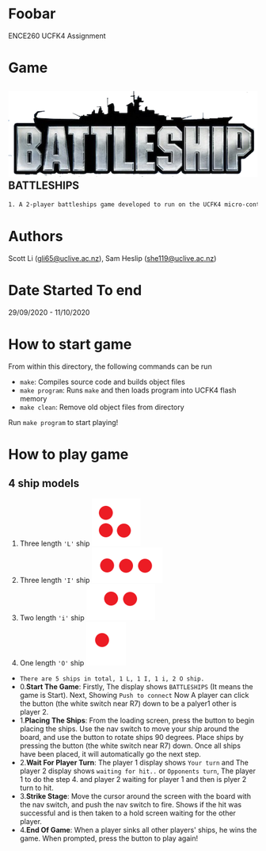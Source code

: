# Foobar
ENCE260 UCFK4 Assignment

# Game
## ![Battleships Logo](resources/logo.png) BATTLESHIPS
```Bash
1. A 2-player battleships game developed to run on the UCFK4 micro-controller.
```

# Authors
Scott Li (gli65@uclive.ac.nz), Sam Heslip (she119@uclive.ac.nz)

# Date Started To end
29/09/2020 - 11/10/2020

# How to start game
From within this directory, the following commands can be run

- `make`: Compiles source code and builds object files
- `make program`: Runs `make` and then loads program into UCFK4 flash memory
- `make clean`: Remove old object files from directory

Run `make program` to start playing!

# How to play game

## 4 ship models
1. Three length `'L'` ship ![L ship](resources/L_ship.PNG)
2. Three length `'I'` ship ![I ship](resources/I_ship.PNG)
3. Two length `'i'` ship ![i ship](resources/i_ships.PNG)
4. One length `'O'` ship ![O ship](resources/O_ship.PNG)
- `There are 5 ships in total, 1 L, 1 I, 1 i, 2 O ship.`
- 0.**Start The Game**:  Firstly, The display shows `BATTLESHIPS` (It means the game is Start). Next, Showing `Push to connect` Now A player can click the button (the white switch near R7) down to be a palyer1 other is player 2.
- 1.**Placing The Ships**: From the loading screen, press the button to begin placing the ships. Use the nav switch to move your ship around the board, and use the button to rotate ships 90 degrees. Place ships by pressing the button (the white switch near R7) down. Once all ships have been placed,  it will automatically go the next step.
- 2.**Wait For Player Turn**: The player 1 display shows `Your turn` and The player 2 display shows `waiting for hit..` or `Opponents turn`, The player 1 to do the step 4. and player 2 waiting for player 1 and then is plyer 2 turn to hit. 
- 3.**Strike Stage**: Move the cursor around the screen with the board with the nav switch, and push the nav switch to fire. Shows if the hit was successful and is then taken to a hold screen waiting for the other player.
- 4.**End Of Game**: When a player sinks all other players' ships, he wins the game. When prompted, press the button to play again!